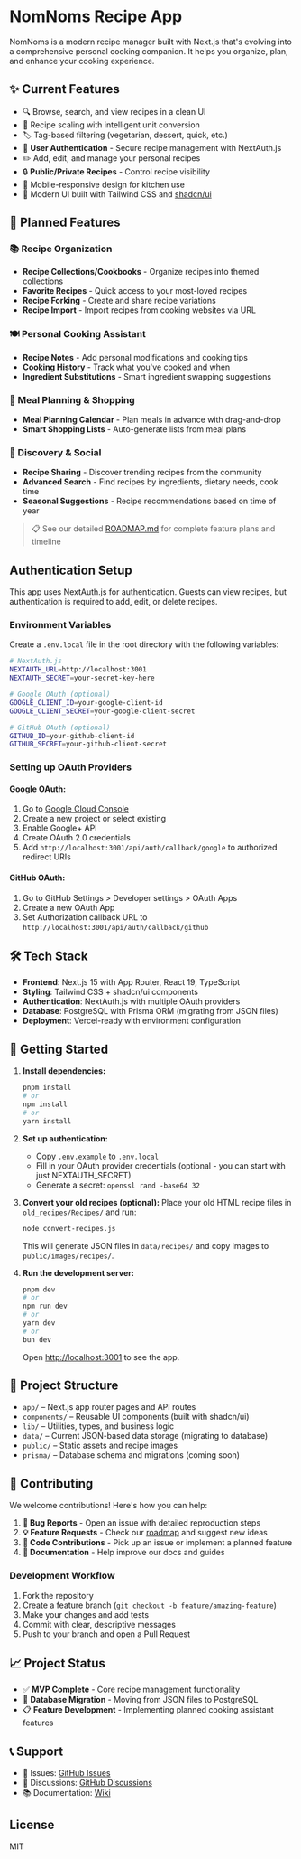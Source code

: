 # NomNoms Recipe App

NomNoms is a modern recipe manager built with Next.js that's evolving into a comprehensive personal cooking companion. It helps you organize, plan, and enhance your cooking experience.

## ✨ Current Features

- 🔍 Browse, search, and view recipes in a clean UI
- 📏 Recipe scaling with intelligent unit conversion
- 🏷️ Tag-based filtering (vegetarian, dessert, quick, etc.)
- 👤 **User Authentication** - Secure recipe management with NextAuth.js
- ✏️ Add, edit, and manage your personal recipes
- 🔒 **Public/Private Recipes** - Control recipe visibility
- 📱 Mobile-responsive design for kitchen use
- 🎨 Modern UI built with Tailwind CSS and [shadcn/ui](https://ui.shadcn.com/)

## 🚀 Planned Features

### 📚 Recipe Organization

- **Recipe Collections/Cookbooks** - Organize recipes into themed collections
- **Favorite Recipes** - Quick access to your most-loved recipes
- **Recipe Forking** - Create and share recipe variations
- **Recipe Import** - Import recipes from cooking websites via URL

### 🍽️ Personal Cooking Assistant

- **Recipe Notes** - Add personal modifications and cooking tips
- **Cooking History** - Track what you've cooked and when
- **Ingredient Substitutions** - Smart ingredient swapping suggestions

### 📅 Meal Planning & Shopping

- **Meal Planning Calendar** - Plan meals in advance with drag-and-drop
- **Smart Shopping Lists** - Auto-generate lists from meal plans

### 🌟 Discovery & Social

- **Recipe Sharing** - Discover trending recipes from the community
- **Advanced Search** - Find recipes by ingredients, dietary needs, cook time
- **Seasonal Suggestions** - Recipe recommendations based on time of year

> 📋 See our detailed [ROADMAP.md](./docs/ROADMAP.md) for complete feature plans and timeline

## Authentication Setup

This app uses NextAuth.js for authentication. Guests can view recipes, but authentication is required to add, edit, or delete recipes.

### Environment Variables

Create a `.env.local` file in the root directory with the following variables:

```bash
# NextAuth.js
NEXTAUTH_URL=http://localhost:3001
NEXTAUTH_SECRET=your-secret-key-here

# Google OAuth (optional)
GOOGLE_CLIENT_ID=your-google-client-id
GOOGLE_CLIENT_SECRET=your-google-client-secret

# GitHub OAuth (optional)
GITHUB_ID=your-github-client-id
GITHUB_SECRET=your-github-client-secret
```

### Setting up OAuth Providers

#### Google OAuth:

1. Go to [Google Cloud Console](https://console.cloud.google.com/)
2. Create a new project or select existing
3. Enable Google+ API
4. Create OAuth 2.0 credentials
5. Add `http://localhost:3001/api/auth/callback/google` to authorized redirect URIs

#### GitHub OAuth:

1. Go to GitHub Settings > Developer settings > OAuth Apps
2. Create a new OAuth App
3. Set Authorization callback URL to `http://localhost:3001/api/auth/callback/github`

## 🛠️ Tech Stack

- **Frontend**: Next.js 15 with App Router, React 19, TypeScript
- **Styling**: Tailwind CSS + shadcn/ui components
- **Authentication**: NextAuth.js with multiple OAuth providers
- **Database**: PostgreSQL with Prisma ORM (migrating from JSON files)
- **Deployment**: Vercel-ready with environment configuration

## 🚀 Getting Started

1. **Install dependencies:**

   ```bash
   pnpm install
   # or
   npm install
   # or
   yarn install
   ```

2. **Set up authentication:**

   - Copy `.env.example` to `.env.local`
   - Fill in your OAuth provider credentials (optional - you can start with just NEXTAUTH_SECRET)
   - Generate a secret: `openssl rand -base64 32`

3. **Convert your old recipes (optional):**
   Place your old HTML recipe files in `old_recipes/Recipes/` and run:

   ```bash
   node convert-recipes.js
   ```

   This will generate JSON files in `data/recipes/` and copy images to `public/images/recipes/`.

4. **Run the development server:**

   ```bash
   pnpm dev
   # or
   npm run dev
   # or
   yarn dev
   # or
   bun dev
   ```

   Open [http://localhost:3001](http://localhost:3001) to see the app.

## 📁 Project Structure

- `app/` – Next.js app router pages and API routes
- `components/` – Reusable UI components (built with shadcn/ui)
- `lib/` – Utilities, types, and business logic
- `data/` – Current JSON-based data storage (migrating to database)
- `public/` – Static assets and recipe images
- `prisma/` – Database schema and migrations (coming soon)

## 🤝 Contributing

We welcome contributions! Here's how you can help:

1. **🐛 Bug Reports** - Open an issue with detailed reproduction steps
2. **💡 Feature Requests** - Check our [roadmap](./docs/ROADMAP.md) and suggest new ideas
3. **🔧 Code Contributions** - Pick up an issue or implement a planned feature
4. **📖 Documentation** - Help improve our docs and guides

### Development Workflow

1. Fork the repository
2. Create a feature branch (`git checkout -b feature/amazing-feature`)
3. Make your changes and add tests
4. Commit with clear, descriptive messages
5. Push to your branch and open a Pull Request

## 📈 Project Status

- ✅ **MVP Complete** - Core recipe management functionality
- 🚧 **Database Migration** - Moving from JSON files to PostgreSQL
- 📋 **Feature Development** - Implementing planned cooking assistant features

## 📞 Support

- 📧 Issues: [GitHub Issues](https://github.com/yourusername/nomnoms/issues)
- 💬 Discussions: [GitHub Discussions](https://github.com/yourusername/nomnoms/discussions)
- 📚 Documentation: [Wiki](https://github.com/yourusername/nomnoms/wiki)

## License

MIT
